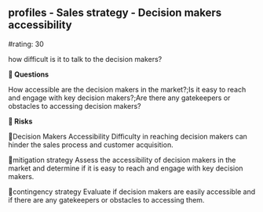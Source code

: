 

## profiles - Sales strategy - Decision makers accessibility

#rating: 30


how difficult is it to talk to the decision makers?

**💭 Questions**

How accessible are the decision makers in the market?;Is it easy to reach and engage with key decision makers?;Are there any gatekeepers or obstacles to accessing decision makers?

**🚨 Risks**

🚨Decision Makers Accessibility
Difficulty in reaching decision makers can hinder the sales process and customer acquisition.

🚨mitigation strategy
Assess the accessibility of decision makers in the market and determine if it is easy to reach and engage with key decision makers.

🚨contingency strategy
Evaluate if decision makers are easily accessible and if there are any gatekeepers or obstacles to accessing them.




